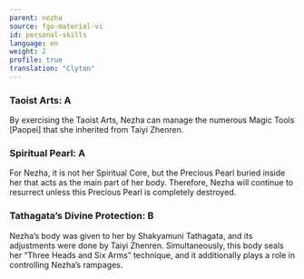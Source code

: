 ```yaml
---
parent: nezha
source: fgo-material-vi
id: personal-skills
language: en
weight: 2
profile: true
translation: "Clyton"
---
```


### Taoist Arts: A

By exercising the Taoist Arts, Nezha can manage the numerous Magic Tools [Paopei] that she inherited from Taiyi Zhenren.

### Spiritual Pearl: A

For Nezha, it is not her Spiritual Core, but the Precious Pearl buried inside her that acts as the main part of her body. Therefore, Nezha will continue to resurrect unless this Precious Pearl is completely destroyed.

### Tathagata’s Divine Protection: B

Nezha’s body was given to her by Shakyamuni Tathagata, and its adjustments were done by Taiyi Zhenren. Simultaneously, this body seals her “Three Heads and Six Arms” technique, and it additionally plays a role in controlling Nezha’s rampages.
